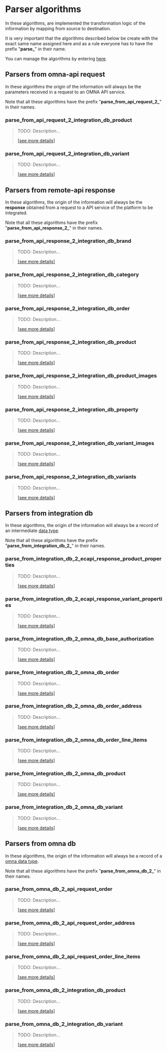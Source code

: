 # Parser algorithms

In these algorithms, are implemented the transformation logic of the information by mapping from source to destination.

It is very important that the algorithms described below be create with the exact same name assigned here and as a rule 
everyone has to have the prefix "**parse_**" in their name.

You can manage the algorithms by entering [here](https://cenit.io/algorithm).

## Parsers from omna-api request

In these algorithms the origin of the information will always be the parameters received in a request to an OMNA API service.

Note that all these algorithms have the prefix "**parse_from_api_request_2_**" in their names.

### parse_from_api_request_2_integration_db_product 

> TODO: Description...
>
> [[see more details]](parse_from_api_request_2_integration_db_product ':class=see-more')

### parse_from_api_request_2_integration_db_variant 

> TODO: Description...
>
> [[see more details]](parse_from_api_request_2_integration_db_variant ':class=see-more')


## Parsers from remote-api response

In these algorithms, the origin of the information will always be the **response** obtained from a request to a API 
service of the platform to be integrated.

Note that all these algorithms have the prefix "**parse_from_api_response_2_**" in their names.

### parse_from_api_response_2_integration_db_brand 

> TODO: Description...
>
> [[see more details]](parse_from_api_response_2_integration_db_brand ':class=see-more')

### parse_from_api_response_2_integration_db_category 

> TODO: Description...
>
> [[see more details]](parse_from_api_response_2_integration_db_category ':class=see-more')

### parse_from_api_response_2_integration_db_order 

> TODO: Description...
>
> [[see more details]](parse_from_api_response_2_integration_db_order ':class=see-more')

### parse_from_api_response_2_integration_db_product 

> TODO: Description...
>
> [[see more details]](parse_from_api_response_2_integration_db_product ':class=see-more')

### parse_from_api_response_2_integration_db_product_images 

> TODO: Description...
>
> [[see more details]](parse_from_api_response_2_integration_db_product_images ':class=see-more')

### parse_from_api_response_2_integration_db_property 

> TODO: Description...
>
> [[see more details]](parse_from_api_response_2_integration_db_property ':class=see-more')

### parse_from_api_response_2_integration_db_variant_images 

> TODO: Description...
>
> [[see more details]](parse_from_api_response_2_integration_db_variant_images ':class=see-more')

### parse_from_api_response_2_integration_db_variants 

> TODO: Description...
>
> [[see more details]](parse_from_api_response_2_integration_db_variants ':class=see-more')


## Parsers from integration db

In these algorithms, the origin of the information will always be a record of an intermediate [data type](../data-types/overview.md).

Note that all these algorithms have the prefix "**parse_from_integration_db_2_**" in their names.

### parse_from_integration_db_2_ecapi_response_product_properties 

> TODO: Description...
>
> [[see more details]](parse_from_integration_db_2_ecapi_response_product_properties ':class=see-more')

### parse_from_integration_db_2_ecapi_response_variant_properties 

> TODO: Description...
>
> [[see more details]](parse_from_integration_db_2_ecapi_response_variant_properties ':class=see-more')

### parse_from_integration_db_2_omna_db_base_authorization 

> TODO: Description...
>
> [[see more details]](parse_from_integration_db_2_omna_db_base_authorization ':class=see-more')

### parse_from_integration_db_2_omna_db_order 

> TODO: Description...
>
> [[see more details]](parse_from_integration_db_2_omna_db_order ':class=see-more')

### parse_from_integration_db_2_omna_db_order_address 

> TODO: Description...
>
> [[see more details]](parse_from_integration_db_2_omna_db_order_address ':class=see-more')

### parse_from_integration_db_2_omna_db_order_line_items 

> TODO: Description...
>
> [[see more details]](parse_from_integration_db_2_omna_db_order_line_items ':class=see-more')

### parse_from_integration_db_2_omna_db_product 

> TODO: Description...
>
> [[see more details]](parse_from_integration_db_2_omna_db_product ':class=see-more')

### parse_from_integration_db_2_omna_db_variant 

> TODO: Description...
>
> [[see more details]](parse_from_integration_db_2_omna_db_variant ':class=see-more')


## Parsers from omna db

In these algorithms, the origin of the information will always be a record of 
a [omna data type](https://cenit.io/json_data_type?f[namespace][99061][v]=OMNAv2).

Note that all these algorithms have the prefix "**parse_from_omna_db_2_**" in their names.

### parse_from_omna_db_2_api_request_order 

> TODO: Description...
>
> [[see more details]](parse_from_omna_db_2_api_request_order ':class=see-more')

### parse_from_omna_db_2_api_request_order_address 

> TODO: Description...
>
> [[see more details]](parse_from_omna_db_2_api_request_order_address ':class=see-more')

### parse_from_omna_db_2_api_request_order_line_items 

> TODO: Description...
>
> [[see more details]](parse_from_omna_db_2_api_request_order_line_items ':class=see-more')

### parse_from_omna_db_2_integration_db_product 

> TODO: Description...
>
> [[see more details]](parse_from_omna_db_2_integration_db_product ':class=see-more')

### parse_from_omna_db_2_integration_db_variant 

> TODO: Description...
>
> [[see more details]](parse_from_omna_db_2_integration_db_variant ':class=see-more')

